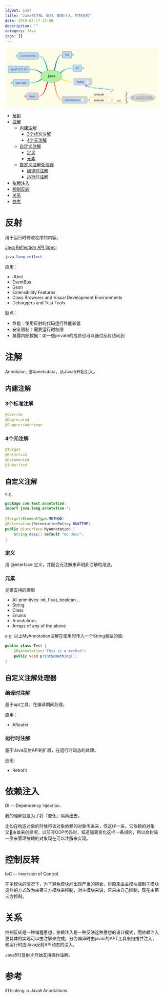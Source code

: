 ```yaml
---
layout: post
title: "Java的注解、反射、依赖注入、控制反转"
date: 2018-04-17 11:00
description: ""
category: Java
tags: []
---
```


![Java](/assets/images/2018/Java.svg)

<!-- TOC -->

- [反射](#%E5%8F%8D%E5%B0%84)
- [注解](#%E6%B3%A8%E8%A7%A3)
    - [内建注解](#%08%E5%86%85%E5%BB%BA%E6%B3%A8%E8%A7%A3)
        - [3个标准注解](#3%E4%B8%AA%E6%A0%87%E5%87%86%E6%B3%A8%E8%A7%A3)
        - [4个元注解](#4%E4%B8%AA%E5%85%83%E6%B3%A8%E8%A7%A3)
    - [自定义注解](#%E8%87%AA%E5%AE%9A%E4%B9%89%E6%B3%A8%E8%A7%A3)
        - [定义](#%E5%AE%9A%E4%B9%89)
        - [元素](#%E5%85%83%E7%B4%A0)
    - [自定义注解处理器](#%08%E8%87%AA%E5%AE%9A%E4%B9%89%E6%B3%A8%E8%A7%A3%E5%A4%84%E7%90%86%E5%99%A8)
        - [编译时注解](#%E7%BC%96%E8%AF%91%E6%97%B6%E6%B3%A8%E8%A7%A3)
        - [运行时注解](#%E8%BF%90%E8%A1%8C%E6%97%B6%E6%B3%A8%E8%A7%A3)
- [依赖注入](#%E4%BE%9D%E8%B5%96%E6%B3%A8%E5%85%A5)
- [控制反转](#%E6%8E%A7%E5%88%B6%E5%8F%8D%E8%BD%AC)
- [关系](#%E5%85%B3%E7%B3%BB)
- [参考](#%E5%8F%82%E8%80%83)

<!-- /TOC -->

# 反射

用于运行时修改程序的内容。

[Java Reflection API Spec](https://docs.oracle.com/javase/8/docs/api/java/lang/reflect/package-summary.html):

```Java
java.lang.reflect
```



应用：

- JUnit
- EventBus
- Gson
- Extensibility Features
- Class Browsers and Visual Development Environments
- Debuggers and Test Tools

缺点：

- 性能：使用反射的代码运行性能较低
- 安全限制：需要运行时权限
- 暴露内部数据：如一些private的成员也可以通过反射访问到

# 注解

Annotaion, 也叫metadata，从Java5开始引入。

## 内建注解

### 3个标准注解

```Java
@Overrde
@Deprecated
@SuppressWarnings
```

### 4个元注解

```Java
@Target
@Retention
@Documented
@Inherited
```

## 自定义注解

e.g.

```Java
package com.test.annotation;
import java.lang.annotation.*;

@Target(ElementType.METHOD)
@Retentation(RetentationPolicy.RUNTIME)
public @interface MyAnnotation {
    String desc() default "no desc";
}
```

### 定义

用 @interface 定义，并配合元注解来声明此注解的用途。

### 元素

元素支持的类型

- All primitives: int, float, boolean ...
- String
- Class
- Enums
- Annotations
- Arrays of any of the above

e.g. 以上MyAnnotation注解在使用时传入一个String类型的值:

```Java
public class Test {
    @MyAnnotation("This is a method")
    public void printSomething();
}
```

## 自定义注解处理器

### 编译时注解

基于apt工具，在编译期间处理。

应用：

- ARouter

### 运行时注解

基于Java反射API的扩展，在运行时动态的处理。

应用:

- Retrofit

# 依赖注入

DI -- Dependency Injection.

我的理解就是为了将『变化』隔离出去。

比如在构造对象的时候将该对象依赖的对象传进来，但这样一来，它依赖的对象又由谁来创建呢，以前写OOP代码时，知道隔离变化这样一条规则，所以会封装一层来管理依赖的对象现在可以注解来实现。

# 控制反转

IoC -- Inversion of Control.

在多模块的情况下，为了避免模块间出现严重的耦合，将原来由主模块控制子模块这样的方式改为由第三方模块来控制，对主模块来说，原来由自己控制，现在由第三方控制。

# 关系

控制反转是一种编程思想，依赖注入是一种反映这种思想的设计模式，而依赖注入更具体的实现可以由注解来完成，分为编译时由javac的APT工具来扫描并注入，和运行时由Java反射API动态的注入。

Java5时反射才开始支持操作注解。

# 参考

《Thinking in Java》 Annotations
